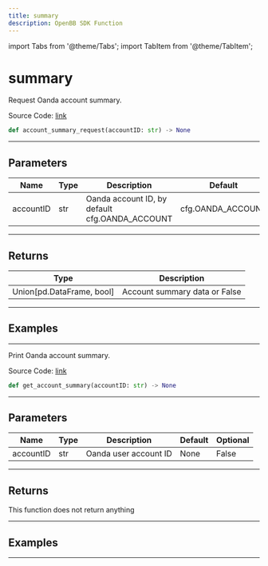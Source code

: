 ```yaml
---
title: summary
description: OpenBB SDK Function
---
```


import Tabs from '@theme/Tabs';
import TabItem from '@theme/TabItem';

# summary

<Tabs>
<TabItem value="model" label="Model" default>

Request Oanda account summary.

Source Code: [link](https://github.com/OpenBB-finance/OpenBBTerminal/tree/main/openbb_terminal/forex/oanda/oanda_model.py#L74)

```python
def account_summary_request(accountID: str) -> None
```
---

## Parameters

| Name | Type | Description | Default | Optional |
| ---- | ---- | ----------- | ------- | -------- |
| accountID | str | Oanda account ID, by default cfg.OANDA_ACCOUNT | cfg.OANDA_ACCOUNT | True |

---

## Returns

| Type | Description |
| ---- | ----------- |
| Union[pd.DataFrame, bool] | Account summary data or False |

---

## Examples

---



</TabItem>
<TabItem value="view" label="View">

Print Oanda account summary.

Source Code: [link](https://github.com/OpenBB-finance/OpenBBTerminal/tree/main/openbb_terminal/forex/oanda/oanda_view.py#L62)

```python
def get_account_summary(accountID: str) -> None
```
---

## Parameters

| Name | Type | Description | Default | Optional |
| ---- | ---- | ----------- | ------- | -------- |
| accountID | str | Oanda user account ID | None | False |

---

## Returns

This function does not return anything

---

## Examples

---



</TabItem>
</Tabs>